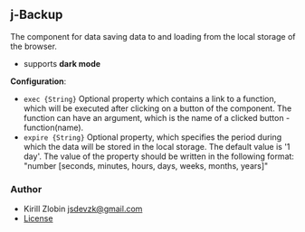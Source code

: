 ## j-Backup

The component for data saving data to and loading from the local storage of the browser.

- supports __dark mode__

__Configuration__:

- `exec {String}` Optional property which contains a link to a function, which will be executed after clicking on a button of the component. The function can have an argument, which is the name of a clicked button - function(name).
- `expire {String}` Optional property, which specifies the period during which the data will be stored in the local storage. The default value is '1 day'. The value of the property should be written in the following format: "number [seconds, minutes, hours, days, weeks, months, years]"

### Author

- Kirill Zlobin <jsdevzk@gmail.com>
- [License](https://www.totaljs.com/license/)